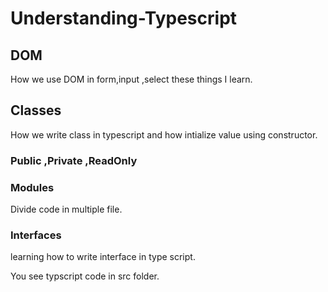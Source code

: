 # Understanding-Typescript


<h2>DOM</h2>
How we use DOM in form,input ,select these things I learn.

<h2>Classes</h2>

How we write class in typescript and how intialize value using constructor.

<h3>Public ,Private ,ReadOnly</h3>

<h3>Modules</h3>
Divide code in multiple file.

<h3>Interfaces</h3>
learning how to write interface in type script.


You see typscript code in src folder.





